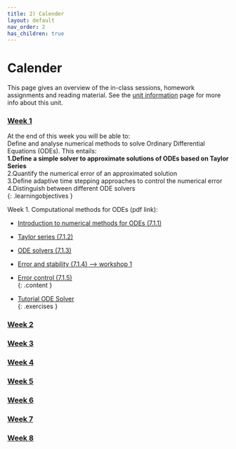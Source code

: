 ```yaml
---
title: 2) Calender
layout: default
nav_order: 2
has_children: true
---
```


# Calender

This page gives an overview of the in-class sessions, homework assignments and reading material. See the [unit information](index.html) page for more info about this unit.

### [Week 1](Weeks/Week1.html)

At the end of this week you will be able to: <br>
Define and analyse numerical methods to solve Ordinary Differential Equations (ODEs). This entails:<br>
<b>1.Define a simple solver to approximate solutions of ODEs based on Taylor Series</b> <br>
2.Quantify the numerical error of an approximated solution <br>
3.Define adaptive time stepping approaches to control the numerical error <br>
4.Distinguish between different ODE solvers <br>
{: .learningobjectives }

Week 1. Computational methods for ODEs (pdf link):
- [Introduction to numerical methods for ODEs (7.1.1)](https://www.google.com)<br>
- [Taylor series (7.1.2)](https://www.google.com)<br>
- [ODE solvers (7.1.3)](https://www.google.com)<br>
- [Error and stability (7.1.4)  --> workshop 1](https://www.google.com)<br>
- [Error control (7.1.5)](https://www.google.com)<br>
{: .content }

- [Tutorial ODE Solver](https://www.google.com)<br> 
{: .exercises }

### [Week 2](Weeks/Week2.html)
### [Week 3](Weeks/Week3.html)
### [Week 4](Weeks/Week4.html)
### [Week 5](Weeks/Week5.html)
### [Week 6](Weeks/Week6.html)
### [Week 7](Weeks/Week7.html)
### [Week 8](Weeks/Week8.html)
